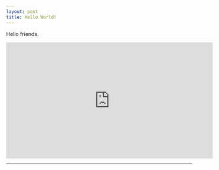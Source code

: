 ```yaml
---
layout: post
title: Hello World!
---
```


Hello friends.

<iframe width="560" height="315" src="https://www.youtube.com/embed/G4VAdWJXyFk" frameborder="0" allowfullscreen></iframe>

-----
